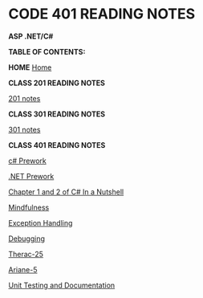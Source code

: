 # CODE 401 READING NOTES

**ASP .NET/C#**


**TABLE OF CONTENTS:**


**HOME**
[Home](../index.md)


**CLASS 201 READING NOTES**

[201 notes](../201/twoohone.html)

**CLASS 301 READING NOTES**

[301 notes](../301/threeohone.html)




**CLASS 401 READING NOTES**

[c# Prework](../401/csharp-prework.md)


[.NET Prework](../401/net-prework.md)


[Chapter 1 and 2 of C# In a Nutshell](../401/chapter1and2.md)


[Mindfulness](../401/mindfulness.md)

[Exception Handling](../401/exceptionHandling.md)

[Debugging](../401/debugging.md)

[Therac-25](../401/therac.md)

[Ariane-5](../401/ariane.md)

[Unit Testing and Documentation](../401/unitTesting.md)
